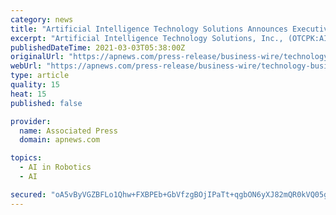 ```yaml
---
category: news
title: "Artificial Intelligence Technology Solutions Announces Executive Team Expansion"
excerpt: "Artificial Intelligence Technology Solutions, Inc., (OTCPK:AITX), today announced that Garett Parsons has appointed Steven Reinharz as CEO, CFO and Secretary of AITX. Reinharz is the founder and President of AITX’s subsidiaries and the majority and controlling owner of AITX."
publishedDateTime: 2021-03-03T05:38:00Z
originalUrl: "https://apnews.com/press-release/business-wire/technology-business-executive-changes-transportation-infrastructure-products-and-services-866b812cf5f541b4a0cb36831092ce2f"
webUrl: "https://apnews.com/press-release/business-wire/technology-business-executive-changes-transportation-infrastructure-products-and-services-866b812cf5f541b4a0cb36831092ce2f"
type: article
quality: 15
heat: 15
published: false

provider:
  name: Associated Press
  domain: apnews.com

topics:
  - AI in Robotics
  - AI

secured: "oA5vByVGZBFLo1Qhw+FXBPEb+GbVfzgBOjIPaTt+qgbON6yXJ82mQR0kVQ05gDS1MqtWk4H94LnKPFh5oMtMPhFjDkKqPBIppckK5nPDNttfa0xeRJ7bds6YuKq/QA1xW3e84pdIyhREFA9OZQ/DTUaDf6n6aMEULAEWqfAqa0hJofwpwfWnHoZwzT1O8YBbHMJvg4H3YPUCSXVWmNtp3Rt7BopqkJG5UwpCq8hkW7t4T25GemRxKXlV7aCj35z92IUpWQCi8Be7CXYwfuZ5gx/TbsLvTghRs3eQHHiwOhlYZoJfFB8l2HZYIXowjk/BbEg1BhTi1P71k5SCcKssyzcKL5nzdDq1FpL1Vu5L3mM=;4FnxN/kTp1eZwa/+AreKKw=="
---
```


